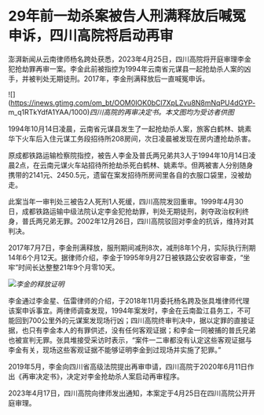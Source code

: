 # 29年前一劫杀案被告人刑满释放后喊冤申诉，四川高院将启动再审

澎湃新闻从云南律师杨名跨处获悉，2023年4月25日，四川高院将开庭审理李金犯抢劫罪再审一案。李金此前被指控为1994年云南省元谋县一起抢劫杀人案的凶手，并被判处无期徒刑。2017年，李金刑满释放后一直喊冤申诉。

![](https://inews.gtimg.com/om_bt/OOM0IOK0bCl7XpLZvu8N8mNqPU4dGYP-
m_q1RTkYdfA1YAA/1000)_四川高院的再审决定书。本文图均为受访者供图_

1994年10月14日凌晨，云南省元谋县发生了一起抢劫杀人案，旅客白鹤林、姚素华下火车后入住元谋工务段招待所208房间，次日凌晨被发现在房内遭抢劫杀害。

原成都铁路运输检察院指控，被告人李金及普氏两兄弟共3人于1994年10月14日凌晨2点，在云南元谋火车站招待所抢劫杀死白鹤林、姚素华。但两被害人分别随身携带的2141元、2450.5元，遗留在案发招待所房间里各自的衣服口袋里，没被劫走。

此案当年一审判处三被告2人死刑1人死缓，四川高院发回重审。1999年4月30日，成都铁路运输中级法院认定李金犯抢劫罪，判处无期徒刑，剥夺政治权利终身，普氏两兄弟无罪。2002年12月26日，四川高院驳回对李金的抗诉，维持对其判决。

2017年7月7日，李金刑满释放，服刑期间减刑8次，减刑8年1个月，实际执行刑期14年6个月12天。据律师介绍，李金于1995年9月27日被铁路公安收容审查，“坐牢”时间长达整整21年9个月零10天。

![](https://inews.gtimg.com/om_bt/OgDMfDMGLfg93OEkgYKcaMPrC6kzwasWCY9SPtn_dVj6kAA/1000)_李金的释放证明_

李金通过李金星、伍雷律师的介绍，于2018年11月委托杨名跨及张具堆律师代理该案申诉事宜。两律师调查发现，1994年案发时，李金在云南盈江县务工，不可能回到700公里外的元谋案发现场行凶；四川高院终审判决中，据以定罪的直接证据，也只有李金本人的有罪供述，没有任何客观证据；和李金一同被捕的普氏兄弟也被宣判无罪。张具堆接受采访时表示，“案件一二审都没有认定这些客观证据与李金有关，现场这些客观证据不能够证明李金到过现场并实施了犯罪。”

2019年5月，李金向四川省高级法院提出再审申请，四川高院于2020年6月11日作出《再审决定书》，决定对李金抢劫杀人案启动再审程序。

2023年4月17日，四川高院向律师发出通知，本案定于4月25日在四川高院公开开庭审理。

